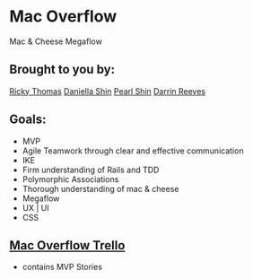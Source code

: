 # Mac Overflow
Mac &amp; Cheese Megaflow

## Brought to you by:
[Ricky Thomas](https://www.github.com/ricky-thomas)
[Daniella Shin](https://www.github.com/thedanpan)
[Pearl Shin](https://www.github.com/pearlshin)
[Darrin Reeves](https://www.github.com/dxr4841)


## Goals:
  - MVP
  - Agile Teamwork through clear and effective communication
  - IKE
  - Firm understanding of Rails and TDD
  - Polymorphic Associations
  - Thorough understanding of mac & cheese
  - Megaflow
  - UX | UI
  - CSS

## [Mac Overflow Trello](https://trello.com/b/E5N6byo9/hack-over-flow)
  - contains MVP Stories

